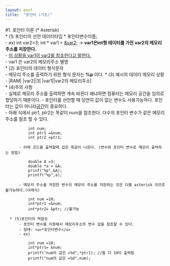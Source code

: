 ```yaml
---
layout: post
title:  "포인터 (기초)"
---
```

  
   #1. 포인터 이론 (* Asterisk)  
    * (1) 포인터의 선언  데이터타입 * 포인터변수이름;  
          - ex) int var2=3; 
                int * var1 = <u>&var2</u>; -> **var1은int형 테이터를 가진 var2의 메모리 주소를 저장한다.**  
          - <u>이 상황을 var1이 var2를 참조한다고 말한다.</u>  
          - var1 은 var2의 메모리주소 별명  
     * (2) 포인터의 데이터 형식문자  
          - 메모리 주소를 출력하기 위한 형식 문자는 **%p** 이다.
     * (3) 예시의 데이터 메모리 상황  
          - |RAM|
            |var2||3|
            |var1||var2의 메모리주소|  
     * (4)주의 사항  
          - 실제로 메모리 주소를 출력하면 계속 바뀐다 왜냐하면 컴퓨터는 메모리 공간을 임의로 할당하기 때문이다.
          - 포인터를 선언할 때 당연히 값이 없는 변수도 사용가능하다. 포인터는 값이 아니라<u>공간</u>이 중요하다.   
          - 아래 식에서 ptr1, ptr2는 똑같이 num을 참조한다. 다수의 포인터 변수가 같은 메모리 주소를 참조 할 수 있다.
          
              int num;
              int ptr1 =&num;
              int ptr2 =ptr1;  
          
          - 아래 코드를 출력할때 값은 똑같이 나온다. (변수와 포인터 변수로 메모리 출력하는 방법)
          
              double A =3;
              double *a = &A;
              prinf("%p",&A);
              printf("%p",a);    
              
          - 메모리 주소를 저장한 변수의 메모리 주소를 저장하는 것은 더블 asterisk 이므로 불가능하다.(아래식)  
             
              int num =10;
              int*ptr1 =&num;
              int*ptr2= &ptr; //불가능    
              
      * (5)포인터의 역참조  
          - 포인터 변수를 이용해서 메모리주소의 변수 값을 참조할 수 있다.  
          - 형태: <u>*포인터변수</u>  
          - ex) 
          
              int num =10;
              int*ptr1= &num;              
              printf("num의 값은 =%d",*ptr1); //둘 다 10이 출력됨   
              printf("num의 값은 =%d",num);
              
             

